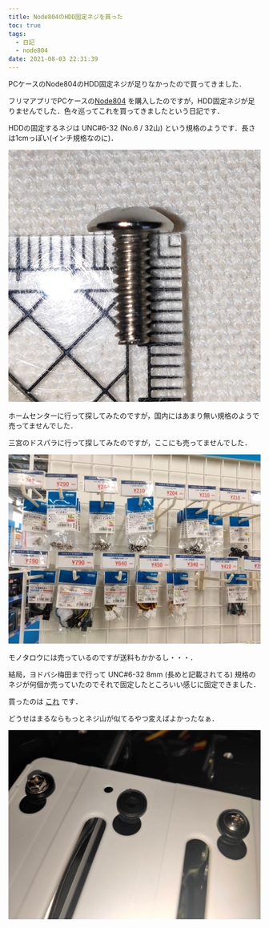 ```yaml
---
title: Node804のHDD固定ネジを買った
toc: true
tags:
  - 日記
  - node804
date: 2021-08-03 22:31:39
---
```


PCケースのNode804のHDD固定ネジが足りなかったので買ってきました．

<!-- more -->

フリマアプリでPCケースの[Node804](https://amzn.to/2VbmMMb) を購入したのですが，HDD固定ネジが足りませんでした．色々巡ってこれを買ってきましたという日記です．



HDDの固定するネジは UNC#6-32 (No.6 / 32山) という規格のようです．長さは1cmっぽい(インチ規格なのに)．



![ねじ](/images/node804-hdd-screw/screw.jpg)



ホームセンターに行って探してみたのですが，国内にはあまり無い規格のようで売ってませんでした．



三宮のドスパラに行って探してみたのですが，ここにも売ってませんでした．

![ドスパラ](/images/node804-hdd-screw/dospara.jpg)

モノタロウには売っているのですが送料もかかるし・・・．



結局，ヨドバシ梅田まで行って UNC#6-32 8mm (長めと記載されてる) 規格のネジが何個か売っていたのでそれで固定したところいい感じに固定できました．

買ったのは [これ](https://www.yodobashi.com/product/100000001001619755/) です．

どうせはまるならもっとネジ山が似てるやつ変えばよかったなぁ．

![HDDに固定した様子](/images/node804-hdd-screw/hdd.jpg)



